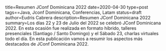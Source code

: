 title=Resumen JConf Dominicana 2022
date=2020-04-30
type=post
tags==Java, Jconf Dominicana, Conferencias, Latam
status=draft
author=Eudris Cabrera
description=Resumen JConf Dominicana 2022
summary=Los días 22 y 23 de Julio del 2022 se celebró JConf Dominicana 2022. En esta ocasión fue realizada en formato híbrido, talleres presenciales (Santiago / Santo Domingo) y el  Sábado 23, charlas virtuales todo el día. En esta publicación vamos a resumir los aspectos más destacados de JConf Dominicana 2022.

~~~~~~

